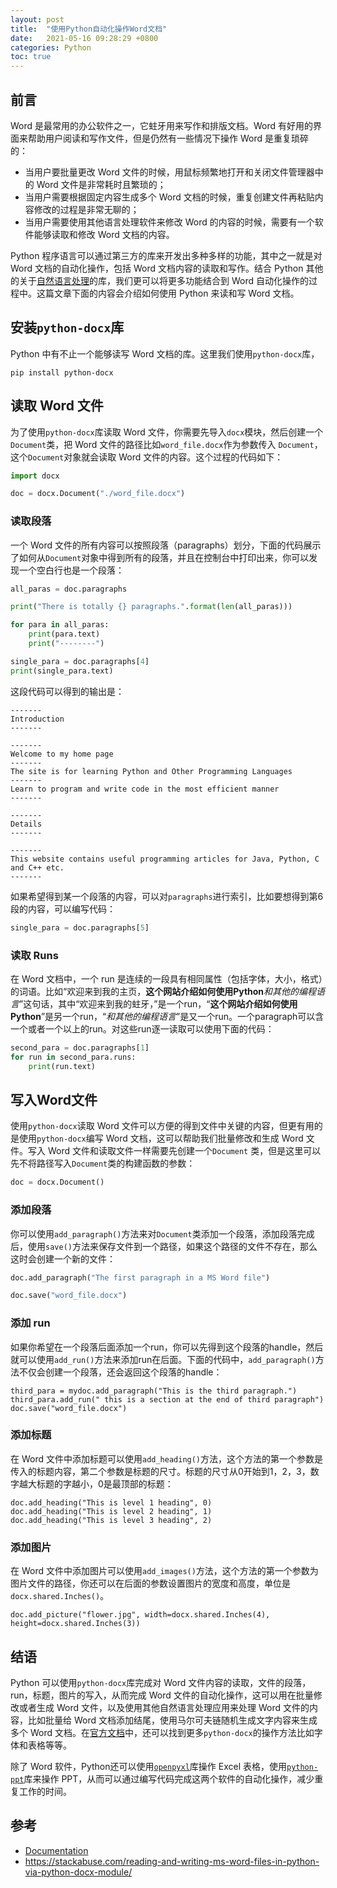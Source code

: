 ```yaml
---
layout: post
title:  "使用Python自动化操作Word文档"
date:   2021-05-16 09:28:29 +0800
categories: Python
toc: true
---
```


## 前言

Word 是最常用的办公软件之一，它蛀牙用来写作和排版文档。Word 有好用的界面来帮助用户阅读和写作文件，但是仍然有一些情况下操作 Word 是重复琐碎的：

* 当用户要批量更改 Word 文件的时候，用鼠标频繁地打开和关闭文件管理器中的 Word 文件是非常耗时且繁琐的；
* 当用户需要根据固定内容生成多个 Word 文档的时候，重复创建文件再粘贴内容修改的过程是非常无聊的；
* 当用户需要使用其他语言处理软件来修改 Word 的内容的时候，需要有一个软件能够读取和修改 Word 文档的内容。

Python 程序语言可以通过第三方的库来开发出多种多样的功能，其中之一就是对 Word 文档的自动化操作，包括 Word 文档内容的读取和写作。结合 Python 其他的关于[自然语言处理](https://stackabuse.com/what-is-natural-language-processing/)的库，我们更可以将更多功能结合到 Word 自动化操作的过程中。这篇文章下面的内容会介绍如何使用 Python 来读和写 Word 文档。

## 安装``python-docx``库

Python 中有不止一个能够读写 Word 文档的库。这里我们使用``python-docx``库，

```
pip install python-docx
```

## 读取 Word 文件

为了使用``python-docx``库读取 Word 文件，你需要先导入``docx``模块，然后创建一个``Document``类，把 Word 文件的路径比如``word_file.docx``作为参数传入 ``Document``，这个``Document``对象就会读取 Word 文件的内容。这个过程的代码如下：

```python
import docx

doc = docx.Document("./word_file.docx")
```

### 读取段落

一个 Word 文件的所有内容可以按照段落（paragraphs）划分，下面的代码展示了如何从``Document``对象中得到所有的段落，并且在控制台中打印出来，你可以发现一个空白行也是一个段落：

```python
all_paras = doc.paragraphs

print("There is totally {} paragraphs.".format(len(all_paras)))

for para in all_paras:
    print(para.text)
    print("--------")

single_para = doc.paragraphs[4]
print(single_para.text)
```

这段代码可以得到的输出是：

```
-------
Introduction
-------

-------
Welcome to my home page
-------
The site is for learning Python and Other Programming Languages
-------
Learn to program and write code in the most efficient manner
-------

-------
Details
-------

-------
This website contains useful programming articles for Java, Python, C and C++ etc.
-------
```

如果希望得到某一个段落的内容，可以对``paragraphs``进行索引，比如要想得到第6段的内容，可以编写代码：

```python
single_para = doc.paragraphs[5]
```

### 读取 Runs

在 Word 文档中，一个 run 是连续的一段具有相同属性（包括字体，大小，格式）的词语。比如“欢迎来到我的主页，**这个网站介绍如何使用Python**_和其他的编程语言_”这句话，其中“欢迎来到我的蛀牙，”是一个run，“**这个网站介绍如何使用Python**”是另一个run，“_和其他的编程语言_”是又一个run。一个paragraph可以含一个或者一个以上的run。对这些run逐一读取可以使用下面的代码：

```python
second_para = doc.paragraphs[1]
for run in second_para.runs:
    print(run.text)
```

## 写入Word文件


使用``python-docx``读取 Word 文件可以方便的得到文件中关键的内容，但更有用的是使用``python-docx``编写 Word 文档，这可以帮助我们批量修改和生成 Word 文件。写入 Word 文件和读取文件一样需要先创建一个``Document`` 类，但是这里可以先不将路径写入``Document``类的构建函数的参数：

```python
doc = docx.Document()
```

### 添加段落

你可以使用``add_paragraph()``方法来对``Document``类添加一个段落，添加段落完成后，使用``save()``方法来保存文件到一个路径，如果这个路径的文件不存在，那么这时会创建一个新的文件：

```python
doc.add_paragraph("The first paragraph in a MS Word file")

doc.save("word_file.docx")
```

### 添加 run

如果你希望在一个段落后面添加一个run，你可以先得到这个段落的handle，然后就可以使用``add_run()``方法来添加run在后面。下面的代码中，``add_paragraph()``方法不仅会创建一个段落，还会返回这个段落的handle：

```
third_para = mydoc.add_paragraph("This is the third paragraph.")
third_para.add_run(" this is a section at the end of third paragraph")
doc.save("word_file.docx")
```

### 添加标题

在 Word 文件中添加标题可以使用``add_heading()``方法，这个方法的第一个参数是传入的标题内容，第二个参数是标题的尺寸。标题的尺寸从0开始到1，2，3，数字越大标题的字越小，0是最顶部的标题：

```
doc.add_heading("This is level 1 heading", 0)
doc.add_heading("This is level 2 heading", 1)
doc.add_heading("This is level 3 heading", 2)
```

### 添加图片

在 Word 文件中添加图片可以使用``add_images()``方法，这个方法的第一个参数为图片文件的路径，你还可以在后面的参数设置图片的宽度和高度，单位是``docx.shared.Inches()``。

```
doc.add_picture("flower.jpg", width=docx.shared.Inches(4), height=docx.shared.Inches(3))
```

## 结语

Python 可以使用``python-docx``库完成对 Word 文件内容的读取，文件的段落，run，标题，图片的写入，从而完成 Word 文件的自动化操作，这可以用在批量修改或者生成 Word 文件，以及使用其他自然语言处理应用来处理 Word 文件的内容，比如批量给 Word 文档添加结尾，使用马尔可夫链随机生成文字内容来生成多个 Word 文档。在[官方文档](https://python-docx.readthedocs.io/en/latest/)中，还可以找到更多``python-docx``的操作方法比如字体和表格等等。

除了 Word 软件，Python还可以使用[``openpyxl``](https://realpython.com/openpyxl-excel-spreadsheets-python/)库操作 Excel 表格，使用[``python-ppt``](https://python-pptx.readthedocs.io/en/latest/)库来操作 PPT，从而可以通过编写代码完成这两个软件的自动化操作，减少重复工作的时间。

## 参考

* [Documentation](https://python-docx.readthedocs.io/en/latest/)
* <https://stackabuse.com/reading-and-writing-ms-word-files-in-python-via-python-docx-module/>
